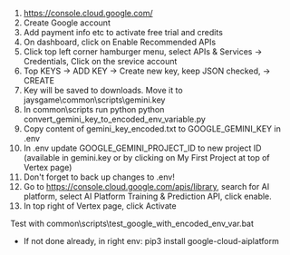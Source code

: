 1. https://console.cloud.google.com/
2. Create Google account
3. Add payment info etc to activate free trial and credits
4. On dashboard, click on Enable Recommended APIs
5. Click top left corner hamburger menu, select APIs & Services -> Credentials, Click on the srevice account
6. Top KEYS -> ADD KEY -> Create new key, keep JSON checked, -> CREATE
7. Key will be saved to downloads. Move it to jaysgame\common\scripts\gemini.key
8. In common\scripts run python python convert_gemini_key_to_encoded_env_variable.py
9. Copy content of gemini_key_encoded.txt to GOOGLE_GEMINI_KEY in .env
10. In .env update GOOGLE_GEMINI_PROJECT_ID to new project ID (available in gemini.key or by clicking on My First Project at top of Vertex page)
11. Don't forget to back up changes to .env!
12. Go to https://console.cloud.google.com/apis/library, search for AI platform, select AI Platform Training & Prediction API, click enable.
13. In top right of Vertex page, click Activate

Test with common\scripts\test_google_with_encoded_env_var.bat

- If not done already, in right env: pip3 install google-cloud-aiplatform
